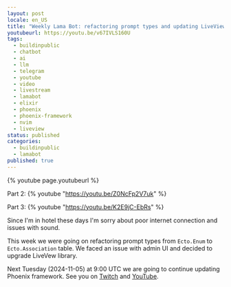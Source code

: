 ```yaml
---
layout: post
locale: en_US
title: "Weekly Lama Bot: refactoring prompt types and updating LiveView"
youtubeurl: https://youtu.be/v67IVLS160U
tags:
  - buildinpublic
  - chatbot
  - ai
  - llm
  - telegram
  - youtube
  - video
  - livestream
  - lamabot
  - elixir
  - phoenix
  - phoenix-framework
  - nvim
  - liveview
status: published
categories:
  - buildinpublic
  - lamabot
published: true
---
```

{% youtube page.youtubeurl %}

Part 2:
{% youtube "https://youtu.be/Z0NcFp2V7uk" %}

Part 3:
{% youtube "https://youtu.be/K2E9jC-EbRs" %}

Since I'm in hotel these days I'm sorry about poor internet connection and issues with sound.

This week we were going on refactoring prompt types from `Ecto.Enum` to `Ecto.Association` table. We faced an issue with admin UI and decided to upgrade LiveVew library.

Next Tuesday (2024-11-05) at 9:00 UTC we are going to continue updating Phoenix framework. See you on [Twitch](https://www.twitch.tv/war1and)  and [YouTube](https://www.youtube.com/@AntonShvein).
